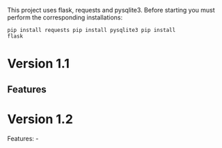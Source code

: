 This project uses flask, requests and pysqlite3. Before starting you must perform the corresponding installations:

<code>pip install requests
pip install pysqlite3
pip install flask</code>

<h1>Version 1.1</h1>
<h2>Features</h2>
<h1>Version 1.2</h1>
Features:
- 
